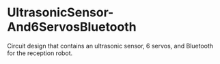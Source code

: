 # UltrasonicSensor-And6ServosBluetooth
Circuit design that contains an ultrasonic sensor, 6 servos, and Bluetooth for the reception robot.
